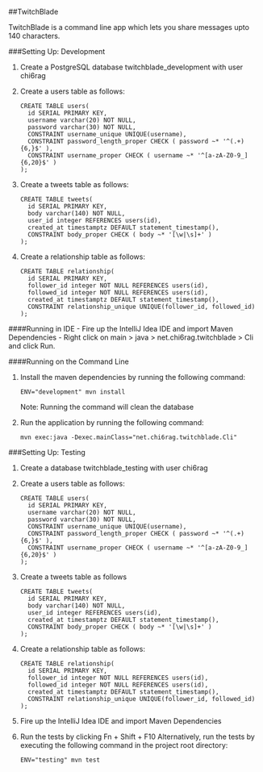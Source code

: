 ##TwitchBlade

TwitchBlade is a command line app which lets you share messages upto 140 characters.

###Setting Up: Development
1. Create a PostgreSQL database twitchblade_development with user chi6rag
2. Create a users table as follows:
    
    ```
    CREATE TABLE users(
      id SERIAL PRIMARY KEY,
      username varchar(20) NOT NULL,
      password varchar(30) NOT NULL,
      CONSTRAINT username_unique UNIQUE(username),
      CONSTRAINT password_length_proper CHECK ( password ~* '^(.+){6,}$' ),
      CONSTRAINT username_proper CHECK ( username ~* '^[a-zA-Z0-9_]{6,20}$' )
    );
    ```
3. Create a tweets table as follows:

    ```
    CREATE TABLE tweets(
      id SERIAL PRIMARY KEY,
      body varchar(140) NOT NULL,
      user_id integer REFERENCES users(id),
      created_at timestamptz DEFAULT statement_timestamp(),
      CONSTRAINT body_proper CHECK ( body ~* '[\w|\s]+' )
    );
    ```
4. Create a relationship table as follows:

    ```
    CREATE TABLE relationship(
      id SERIAL PRIMARY KEY,
      follower_id integer NOT NULL REFERENCES users(id),
      followed_id integer NOT NULL REFERENCES users(id),
      created_at timestamptz DEFAULT statement_timestamp(),
      CONSTRAINT relationship_unique UNIQUE(follower_id, followed_id)
    );
    ```

####Running in IDE
      - Fire up the IntelliJ Idea IDE and import Maven Dependencies
      - Right click on main > java > net.chi6rag.twitchblade > Cli and click Run.

####Running on the Command Line
1. Install the maven dependencies by running the following command:
    ```
    ENV="development" mvn install
    ```
    Note: Running the command will clean the database

2. Run the application by running the following command:
    ```
    mvn exec:java -Dexec.mainClass="net.chi6rag.twitchblade.Cli"
    ```

###Setting Up: Testing
1. Create a database twitchblade_testing with user chi6rag
2. Create a users table as follows:
    
    ```
    CREATE TABLE users(
      id SERIAL PRIMARY KEY,
      username varchar(20) NOT NULL,
      password varchar(30) NOT NULL,
      CONSTRAINT username_unique UNIQUE(username),
      CONSTRAINT password_length_proper CHECK ( password ~* '^(.+){6,}$' ),
      CONSTRAINT username_proper CHECK ( username ~* '^[a-zA-Z0-9_]{6,20}$' )
    );
    ```
3. Create a tweets table as follows

    ```
    CREATE TABLE tweets(
      id SERIAL PRIMARY KEY,
      body varchar(140) NOT NULL,
      user_id integer REFERENCES users(id),
      created_at timestamptz DEFAULT statement_timestamp(),
      CONSTRAINT body_proper CHECK ( body ~* '[\w|\s]+' )
    );
    ```
4. Create a relationship table as follows:

    ```
    CREATE TABLE relationship(
      id SERIAL PRIMARY KEY,
      follower_id integer NOT NULL REFERENCES users(id),
      followed_id integer NOT NULL REFERENCES users(id),
      created_at timestamptz DEFAULT statement_timestamp(),
      CONSTRAINT relationship_unique UNIQUE(follower_id, followed_id)
    );
    ```
5. Fire up the IntelliJ Idea IDE and import Maven Dependencies
6. Run the tests by clicking Fn + Shift + F10
   Alternatively, run the tests by executing the following command in the
   project root directory:
   
      ```
      ENV="testing" mvn test
      ```
